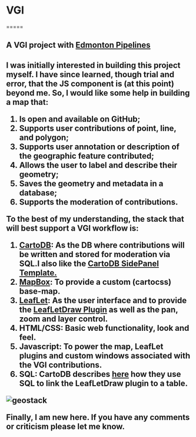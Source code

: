 <h1>VGI</h1>
=====

<h2>A VGI project with <a href="http://edmontonpipelines.org/">Edmonton Pipelines</a><h2>

<p>I was initially interested in building this project myself.  I have since learned, though trial and error, that the JS component is (at this point) beyond me.  So, I would like some help in building a map that:
<ol>
<li>Is open and available on GitHub;</li>
<li>Supports user contributions of point, line, and polygon;</li>
<li>Supports user annotation or description of the geographic feature contributed;</li>
<li>Allows the user to label and describe their geometry;</li>
<li>Saves the geometry and metadata in a database;</li>
<li>Supports the moderation of contributions.</li>
</ol></p>

<p>To the best of my understanding, the stack that will best support a VGI workflow is:
<ol>
<li><a href="http://cartodb.com/">CartoDB</a>: As the DB where contributions will be written and stored for moderation via SQL.I also like the <a href="https://github.com/CartoDB/cartodb-publishing-templates">CartoDB SidePanel Template.</a></li>
<li><a href="https://www.mapbox.com/"> MapBox</a>: To provide a custom (cartocss) base-map.</li>
<li><a href="http://leafletjs.com/">LeafLet</a>: As the user interface and to provide the <a href="https://github.com/Leaflet/Leaflet.draw">LeafLetDraw Plugin</a> as well as the pan, zoom and layer control.</li>
<li>HTML/CSS: Basic web functionality, look and feel.</li>
<li>Javascript: To power the map, LeafLet plugins and custom windows associated with the VGI contributions.</li>
<li>SQL: CartoDB describes <a href="http://blog.cartodb.com/post/53510434258/read-and-write-to-cartodb-with-the-leaflet-draw-plugin"> here</a> how they use SQL to link the LeafLetDraw plugin to a table.
</ol>
</p>

<p>
	<img src="https://github.com/mattdance/vgi_project/blob/master/stack_concept.png" alt="geostack">
</p>

<p>Finally, I am new here. If you have any comments or criticism please let me know.</p>
